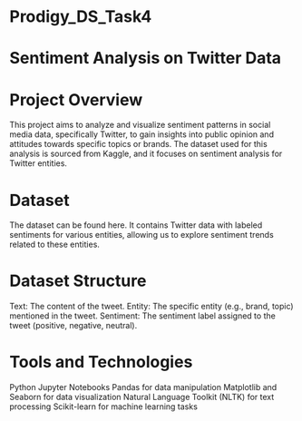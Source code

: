 # Prodigy_DS_Task4
# Sentiment Analysis on Twitter Data
# Project Overview
This project aims to analyze and visualize sentiment patterns in social media data, specifically Twitter, to gain insights into public opinion and attitudes towards specific topics or brands. The dataset used for this analysis is sourced from Kaggle, and it focuses on sentiment analysis for Twitter entities.
# Dataset
The dataset can be found here. It contains Twitter data with labeled sentiments for various entities, allowing us to explore sentiment trends related to these entities.
# Dataset Structure
Text: The content of the tweet.
Entity: The specific entity (e.g., brand, topic) mentioned in the tweet.
Sentiment: The sentiment label assigned to the tweet (positive, negative, neutral).
# Tools and Technologies
Python
Jupyter Notebooks
Pandas for data manipulation
Matplotlib and Seaborn for data visualization
Natural Language Toolkit (NLTK) for text processing
Scikit-learn for machine learning tasks

